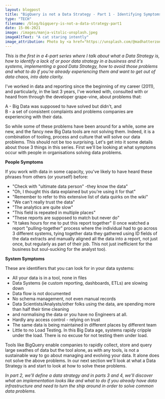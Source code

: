 ```yaml
---
layout: blogpost
title: "BigQuery is not a Data Strategy - Part 1 - Identifying Symptoms"
type: "TECH"
filename: /blog/bigquery-is-not-a-data-strategy-part1
date: 15-06-2021
image: /images/manja-vitolic-unsplash.jpeg
imageAltText: "A cat staring intently"
image_attribution: Photo by <a href="https://unsplash.com/@madhatterzone?utm_source=unsplash&utm_medium=referral&utm_content=creditCopyText">Manja Vitolic</a> on <a href="https://unsplash.com/s/photos/nerd-cat?utm_source=unsplash&utm_medium=referral&utm_content=creditCopyText">Unsplash</a>
---
```


*This is the first in a 4-part series where I talk about what a Data Strategy is, how to identify a lack of or poor data 
strategy in a business and it's systems, implementing a good Data Strategy, 
how to avoid those problems and what to do if you're already experiencing them 
and want to get out of data chaos, into data clarity.*



I've worked in data and reporting since the beginning of my career (2011), and particularly, in the last 3 years,
I've worked with, consulted with or heard from through the developer grape-vine, about problems that:

A - Big Data was supposed to have solved but didn't, and  
B - a set of consistent complaints and problems companies are experiencing with their data. 

So while some of these problems have been around for a while, some are new, and the fancy new Big Data tools are not solving them.
Indeed, it is a combination of tooling, process and culture that will solve our data problems. This should not be too
surprising. Let's get into it some details about those 3 things in this series. First we'll be looking at what symptoms occur with 
people in organisations solving data problems.

**People Symptoms**  

If you work with data in some capacity, you've likely to have heard these phrases from others (or yourself) before:

* "Check with "ultimate data person" -they know the data"
* "Oh, I thought this data explained <this> but you're using it for that"
* "Remember to refer to this extensive list of data quirks on the wiki"
* "We can't really trust the data"
* "The analytics are quite slow"
* "This field is repeated in multiple places"
* "These reports are supposed to match but never do"
* "It takes hours for me to put this report together" 
(I once watched a report "pulling-together" process where the individual 
 had to go across 3 different systems, tying together data they gathered using ID fields of the data extracts and manually 
 aligned all the data into a report, not just once, but regularly as part of their job. This not just inefficient for the 
 business but soul-sucking for the analyst too).


**System Symptoms**  

These are identifiers that you can look for in your data systems:

* All your data is in a tool, none in files
* Data Systems (ie custom reporting, dashboards, ETLs) are slowing down
* Data flow is not documented
* No schema management, not even manual records
* Data Scientists/Analysts/other folks using the data, are spending more than half their time cleaning
* and normalising the data or you have no Engineers at all.
* Hardly any access control - relying on trust
* The same data is being maintained in different places by different team
* Little to no Load Testing. In this Big Data age, systems rapidy cripple under the load. There is no excuse for not testing them under load.

Tools like BigQuery enable companies to rapidly collect, store and query large swathes of data but the tool alone, as with any tools,
is not a sustainable way to go about managing and evolving your data. It alone does not solve the above problems.
In our next section we'll look at what a Data Strategy is and start to look at how to solve these problems.

*In part 2, we'll define a data strategy and in parts 3 and 4, we'll discover what an implementation looks like and what to do if you already have data
infrastructure and need to turn the ship around in order to solve common data problems.*